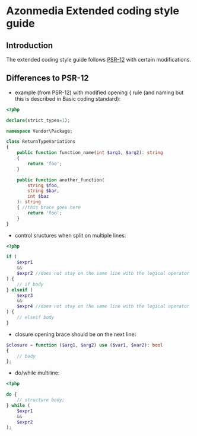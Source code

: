 # Azonmedia Extended coding style guide

## Introduction

The extended coding style guide follows [PSR-12](https://www.php-fig.org/psr/psr-12/) with certain modifications.

## Differences to PSR-12
- example (from PSR-12) with modified opening { rule (and naming but this is described in Basic coding standard):
```php
<?php

declare(strict_types=1);

namespace Vendor\Package;

class ReturnTypeVariations
{
    public function function_name(int $arg1, $arg2): string
    {
        return 'foo';
    }

    public function another_function(
        string $foo,
        string $bar,
        int $baz
    ): string
    { //this brace goes here
        return 'foo';
    }
}
```
- control sructures when split on multiple lines:
```php
<?php

if (
    $expr1
    &&
    $expr2 //does not stay on the same line with the logical operator
) {
    // if body
} elseif (
    $expr3
    &&
    $expr4 //does not stay on the same line with the logical operator
) {
    // elseif body
}
```
- closure opening brace should be on the next line:
```php
$closure = function ($arg1, $arg2) use ($var1, $var2): bool
{
    // body
};
```
- do/while multiline:
```php
<?php

do {
    // structure body;
} while (
    $expr1
    &&
    $expr2
);
```